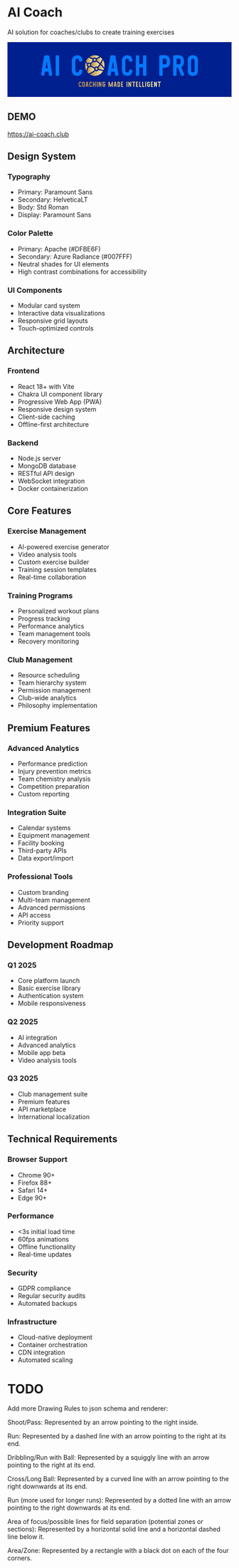 # AI Coach

AI solution for coaches/clubs to create training exercises

![alt text](/public/logo.jpg)

## DEMO

https://ai-coach.club

## Design System

### Typography

- Primary: Paramount Sans
- Secondary: HelveticaLT
- Body: Std Roman
- Display: Paramount Sans

### Color Palette

- Primary: Apache (#DFBE6F)
- Secondary: Azure Radiance (#007FFF)
- Neutral shades for UI elements
- High contrast combinations for accessibility

### UI Components

- Modular card system
- Interactive data visualizations
- Responsive grid layouts
- Touch-optimized controls

## Architecture

### Frontend

- React 18+ with Vite
- Chakra UI component library
- Progressive Web App (PWA)
- Responsive design system
- Client-side caching
- Offline-first architecture

### Backend

- Node.js server
- MongoDB database
- RESTful API design
- WebSocket integration
- Docker containerization

## Core Features

### Exercise Management

- AI-powered exercise generator
- Video analysis tools
- Custom exercise builder
- Training session templates
- Real-time collaboration

### Training Programs

- Personalized workout plans
- Progress tracking
- Performance analytics
- Team management tools
- Recovery monitoring

### Club Management

- Resource scheduling
- Team hierarchy system
- Permission management
- Club-wide analytics
- Philosophy implementation

## Premium Features

### Advanced Analytics

- Performance prediction
- Injury prevention metrics
- Team chemistry analysis
- Competition preparation
- Custom reporting

### Integration Suite

- Calendar systems
- Equipment management
- Facility booking
- Third-party APIs
- Data export/import

### Professional Tools

- Custom branding
- Multi-team management
- Advanced permissions
- API access
- Priority support

## Development Roadmap

### Q1 2025

- Core platform launch
- Basic exercise library
- Authentication system
- Mobile responsiveness

### Q2 2025

- AI integration
- Advanced analytics
- Mobile app beta
- Video analysis tools

### Q3 2025

- Club management suite
- Premium features
- API marketplace
- International localization

## Technical Requirements

### Browser Support

- Chrome 90+
- Firefox 88+
- Safari 14+
- Edge 90+

### Performance

- <3s initial load time
- 60fps animations
- Offline functionality
- Real-time updates

### Security

- GDPR compliance
- Regular security audits
- Automated backups

### Infrastructure

- Cloud-native deployment
- Container orchestration
- CDN integration
- Automated scaling

# TODO

Add more Drawing Rules to json schema and renderer:

Shoot/Pass: Represented by an arrow pointing to the right inside.

Run: Represented by a dashed line with an arrow pointing to the right at its end.

Dribbling/Run with Ball: Represented by a squiggly line with an arrow pointing to the right at its
end.

Cross/Long Ball: Represented by a curved line with an arrow pointing to the right downwards at its
end.

Run (more used for longer runs): Represented by a dotted line with an arrow pointing to the right
downwards at its end.

Area of focus/possible lines for field separation (potential zones or sections): Represented by a
horizontal solid line and a horizontal dashed line below it.

Area/Zone: Represented by a rectangle with a black dot on each of the four corners.
